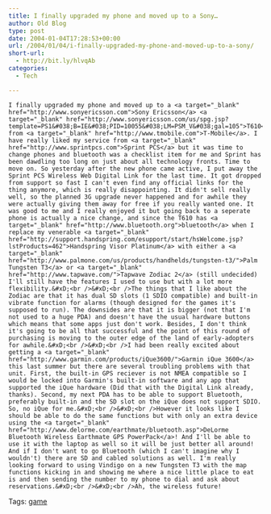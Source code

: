 ```yaml
---
title: I finally upgraded my phone and moved up to a Sony…
author: Old Blog
type: post
date: 2004-01-04T17:28:53+00:00
url: /2004/01/04/i-finally-upgraded-my-phone-and-moved-up-to-a-sony/
short-url:
  - http://bit.ly/hlvqAb
categories:
  - Tech

---
```

<div class='microid-http+http:sha1:b349dd5e43063c2a4b8962c4aaf313952d909de2'>
  
    I finally upgraded my phone and moved up to a <a target="_blank" href="http://www.sonyericsson.com">Sony Ericsson</a> <a target="_blank" href="http://www.sonyericsson.com/us/spg.jsp?template=PS1&#038;B=IE&#038;PID=10055&#038;LM=PSM_V&#038;gal=105">T610</a> from <a target="_blank" href="http://www.tmobile.com">T-Mobile</a>. I have really liked my service from <a target="_blank" href="http://www.sprintpcs.com">Sprint PCS</a> but it was time to change phones and bluetooth was a checklist item for me and Sprint has been dawdling too long on just about all technology fronts. Time to move on. So yesterday after the new phone came active, I put away the Sprint PCS Wireless Web Digital Link for the last time. It got dropped from support so fast I can't even find any official links for the thing anymore, which is really disappointing. It didn't sell really well, so the planned 3G upgrade never happened and for awhile they were actually giving them away for free if you really wanted one. It was good to me and I really enjoyed it but going back to a seperate phone is actually a nice change, and since the T610 has <a target="_blank" href="http://www.bluetooth.org">bluetooth</a> when I replace my venerable <a target="_blank" href="http://support.handspring.com/esupport/start/hsWelcome.jsp?lstProducts=462">Handspring Visor Platinum</a> with either a <a target="_blank" href="http://www.palmone.com/us/products/handhelds/tungsten-t3/">Palm Tungsten T3</a> or <a target="_blank" href="http://www.tapwave.com/">Tapwave Zodiac 2</a> (still undecided) I'll still have the features I used to use but with a lot more flexibility.&#xD;<br />&#xD;<br />The things that I like about the Zodiac are that it has dual SD slots (1 SDIO compatible) and built-in vibrate function for alarms (though designed for the games it's supposed to run). The downsides are that it is bigger (not that I'm not used to a huge PDA) and doesn't have the usual hardware buttons which means that some apps just don't work. Besides, I don't think it's going to be all that successful and the point of this round of purchasing is moving to the outer edge of the land of early-adopters for awhile.&#xD;<br />&#xD;<br />I had been really excited about getting a <a target="_blank" href="http://www.garmin.com/products/iQue3600/">Garmin iQue 3600</a> this last summer but there are several troubling problems with that unit. First, the built-in GPS reciever is not NMEA compatible so I would be locked into Garmin's built-in software and any app that supported the iQue hardware (Did that with the Digital Link already, thanks). Second, my next PDA has to be able to support Bluetooth, preferably built-in and the SD slot on the iQue does not support SDIO. So, no iQue for me.&#xD;<br />&#xD;<br />However it looks like I should be able to do the same functions but with only an extra device using the <a target="_blank" href="http://www.delorme.com/earthmate/bluetooth.asp">DeLorme Bluetooth Wireless Earthmate GPS PowerPack</a>! And I'll be able to use it with the laptop as well so it will be just better all around! And if I don't want to go Bluetooth (which I can't imagine why I wouldn't) there are SD and cabled solutions as well. I'm really looking forward to using Vindigo on a new Tungsten T3 with the map functions kicking in and showing me where a nice little place to eat is and then sending the number to my phone to dial and ask about reservations.&#xD;<br />&#xD;<br />Ah, the wireless future!
  
</div>

<div class="st-post-tags">
  Tags: <a href="http://www.cavort.org/tag/game/" title="game" rel="tag">game</a><br />
</div>